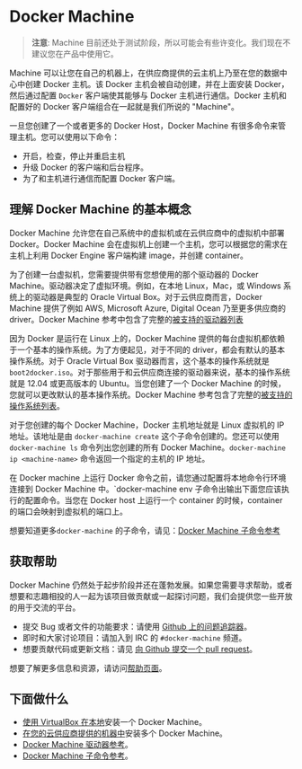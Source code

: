 # Docker Machine

> **注意**:
> Machine 目前还处于测试阶段，所以可能会有些许变化。我们现在不建议您在产品中使用它。

Machine 可以让您在自己的机器上，在供应商提供的云主机上乃至在您的数据中心中创建 Docker 主机。该 Docker 主机会被自动创建，并在上面安装 Docker，然后通过配置 `Docker` 客户端使其能够与 Docker 主机进行通信。Docker 主机和配置好的 Docker 客户端组合在一起就是我们所说的 "Machine"。

一旦您创建了一个或者更多的 Docker Host，Docker Machine 有很多命令来管理主机。您可以使用以下命令：
* 开启，检查，停止并重启主机
* 升级 Docker 的客户端和后台程序。
* 为了和主机进行通信而配置 Docker 客户端。

## 理解 Docker Machine 的基本概念
Docker Machine 允许您在自己系统中的虚拟机或在云供应商中的虚拟机中部署 Docker。Docker Machine 会在虚拟机上创建一个主机，您可以根据您的需求在主机上利用 Docker Engine 客户端构建 image，并创建 container。

为了创建一台虚拟机，您需要提供带有您想使用的那个驱动器的 Docker Machine。驱动器决定了虚拟环境。例如，在本地 Linux，Mac，或 Windows 系统上的驱动器是典型的 Oracle Virtual Box。对于云供应商而言，Docker Machine 提供了例如 AWS, Microsoft Azure, Digital Ocean 乃至更多供应商的 driver。Docker Machine 参考中包含了完整的[被支持的驱动器列表](../machine/drivers.md)

因为 Docker 是运行在 Linux 上的，Docker Machine 提供的每台虚拟机都依赖于一个基本的操作系统。为了方便起见，对于不同的 driver，都会有默认的基本操作系统。对于 Oracle Virtual Box 驱动器而言，这个基本的操作系统就是 `boot2docker.iso`。对于那些用于和云供应商连接的驱动器来说，基本的操作系统就是 12.04 或更高版本的 Ubuntu。当您创建了一个 Docker Machine 的时候，您就可以更改默认的基本操作系统。Docker Machine 参考包含了完整的[被支持的操作系统列表](machine/drivers/os-base.md)。

对于您创建的每个 Docker Machine，Docker 主机地址就是 Linux 虚拟机的 IP 地址。该地址是由 `docker-machine create` 这个子命令创建的。您还可以使用 `docker-machine ls` 命令列出您创建的所有 Docker Machine。`docker-machine ip <machine-name>` 命令返回一个指定的主机的 IP 地址。

在 Docker machine 上运行 Docker 命令之前，请您通过配置将本地命令行环境连接到 Docker Machine 中。`docker-machine env <machine-name> 子命令出输出下面您应该执行的配置命令。当您在 Docker host 上运行一个 container 的时候，container 的端口会映射到虚拟机的端口上。

想要知道更多`docker-machine` 的子命令，请见：[Docker Machine 子命令参考](machine/subcommands.md)

## 获取帮助
Docker Machine 仍然处于起步阶段并还在蓬勃发展。如果您需要寻求帮助，或者想要和志趣相投的人一起为该项目做贡献或一起探讨问题，我们会提供您一些开放的用于交流的平台。

- 提交 Bug 或者文件的功能要求：请使用 [Github 上的问题追踪器](https://github.com/docker/machine/issues)。
- 即时和大家讨论项目：请加入到 IRC 的 `#docker-machine` 频道。
- 想要贡献代码或更新文档：请见 [向 Github 提交一个 pull request](https://github.com/docker/machine/pulls)。

想要了解更多信息和资源，请访问[帮助页面](https://docs.docker.com/project/get-help/)。

## 下面做什么
- [使用 VirtualBox 在本地](../machine/get-started.md)安装一个 Docker Machine。
- [在您的云供应商提供的机器中](../machine/get-started-cloud)安装多个 Docker Machine。
- [Docker Machine 驱动器参考](../machine/driver.md)。
- [Docker Machine 子命令参考](../machine/subcommands.md)。
